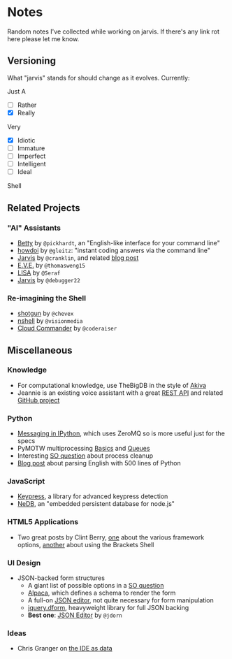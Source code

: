 # Notes

Random notes I've collected while working on jarvis. If there's any link rot here please let me know.

## Versioning

What "jarvis" stands for should change as it evolves. Currently:

Just A

- [ ] Rather
- [x] Really

Very

- [x] Idiotic
- [ ] Immature
- [ ] Imperfect
- [ ] Intelligent
- [ ] Ideal

Shell

## Related Projects

### "AI" Assistants

- [Betty](https://github.com/pickhardt/betty) by `@pickhardt`, an "English-like interface for your command line"
- [howdoi](https://github.com/gleitz/howdoi) by `@gleitz`: "instant coding answers via the command line"
- [Jarvis](https://github.com/cranklin/Jarvis) by `@cranklin`, and related [blog post](http://cranklin.wordpress.com/2012/01/13/building-my-own-siri-jarvis/)
- [E.V.E.](https://github.com/thomasweng15/E.V.E.) by `@thomasweng15`
- [LISA](https://github.com/Seraf/LISA) by `@Seraf`
- [Jarvis](https://github.com/debugger22/Jarvis) by `@debugger22`

### Re-imagining the Shell

- [shotgun](https://github.com/chevex/shotgun) by `@chevex`
- [nshell](https://github.com/visionmedia/nshell) by `@visionmedia`
- [Cloud Commander](https://github.com/coderaiser/cloudcmd) by `@coderaiser`

## Miscellaneous

### Knowledge

- For computational knowledge, use TheBigDB in the style of [Akiva](https://github.com/thebigdb/akiva)
- Jeannie is an existing voice assistant with a great [REST API](https://www.mashape.com/pannous/jeannie) and related [GitHub project](https://github.com/pannous/jeannie-webclient)

### Python

- [Messaging in IPython](http://ipython.org/ipython-doc/stable/development/messaging.html), which uses ZeroMQ so is more useful just for the specs
- PyMOTW multiprocessing [Basics](http://pymotw.com/2/multiprocessing/basics.html) and [Queues](http://pymotw.com/2/multiprocessing/communication.html#multiprocessing-queues)
- Interesting [SO question](http://stackoverflow.com/questions/4995419/in-python-how-do-i-know-when-a-process-is-finished) about process cleanup
- [Blog post](http://honnibal.wordpress.com/2013/12/18/a-simple-fast-algorithm-for-natural-language-dependency-parsing/) about parsing English with 500 lines of Python

### JavaScript

- [Keypress](http://dmauro.github.io/Keypress/), a library for advanced keypress detection
- [NeDB](https://github.com/louischatriot/nedb), an "embedded persistent database for node.js"

### HTML5 Applications

- Two great posts by Clint Berry, [one](http://clintberry.com/2013/html5-apps-desktop-2013/) about the various framework options, [another](http://clintberry.com/2013/html5-desktop-apps-with-brackets-shell/) about using the Brackets Shell

### UI Design

- JSON-backed form structures
    - A giant list of possible options in a [SO question](http://stackoverflow.com/questions/998832/gui-based-or-web-based-json-editor-that-works-like-property-explorer)
    - [Alpaca](http://www.alpacajs.org/examples/forms/customer-profile/edit-form.html), which defines a schema to render the form
    - A full-on [JSON editor](https://github.com/DavidDurman/FlexiJsonEditor), not quite necessary for form manipulation
    - [jquery.dform](https://github.com/daffl/jquery.dform), heavyweight library for full JSON backing
    - **Best one**: [JSON Editor](https://github.com/jdorn/json-editor) by `@jdorn`

### Ideas

- Chris Granger on [the IDE as data](http://www.chris-granger.com/2013/01/24/the-ide-as-data/)
